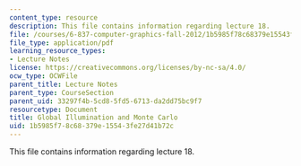 ```yaml
---
content_type: resource
description: This file contains information regarding lecture 18.
file: /courses/6-837-computer-graphics-fall-2012/1b5985f78c68379e15543fe27d41b72c_MIT6_837F12_Lec18.pdf
file_type: application/pdf
learning_resource_types:
- Lecture Notes
license: https://creativecommons.org/licenses/by-nc-sa/4.0/
ocw_type: OCWFile
parent_title: Lecture Notes
parent_type: CourseSection
parent_uid: 33297f4b-5cd8-5fd5-6713-da2dd75bc9f7
resourcetype: Document
title: Global Illumination and Monte Carlo
uid: 1b5985f7-8c68-379e-1554-3fe27d41b72c
---
```

This file contains information regarding lecture 18.